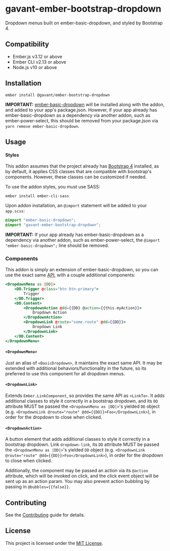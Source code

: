 gavant-ember-bootstrap-dropdown
==============================================================================

Dropdown menus built on ember-basic-dropdown, and styled by Bootstrap 4.


Compatibility
------------------------------------------------------------------------------

* Ember.js v3.12 or above
* Ember CLI v2.13 or above
* Node.js v10 or above


Installation
------------------------------------------------------------------------------

```
ember install @gavant/ember-bootstrap-dropdown
```
**IMPORTANT:** [ember-basic-dropdown](https://github.com/cibernox/ember-basic-dropdown) will be installed along with the addon, and added to your app's package.json. However, if your app already has ember-basic-dropdown as a dependency via another addon, such as ember-power-select, this should be removed from your package.json via `yarn remove ember-basic-dropdown`.

Usage
------------------------------------------------------------------------------

#### Styles

This addon assumes that the project already has [Bootstrap 4](https://github.com/twbs/bootstrap#quick-start) installed, as by default, it applies CSS classes
that are compatible with bootstrap's components. However, these classes can be customized if needed.

To use the addon styles, you must use SASS:
```
ember install ember-cli-sass
```

Upon addon installation, an `@import` statement will be added to your `app.scss`:

```scss
@import "ember-basic-dropdown";
@import "gavant-ember-bootstrap-dropdown";
```
**IMPORTANT:** If your app already has ember-basic-dropdown as a dependency via another addon, such as ember-power-select, the `@import "ember-basic-dropdown";` line should be removed.

### Components

This addon is simply an extension of ember-basic-dropdown, so you can use the exact same [API](https://ember-basic-dropdown.com/docs/api-reference), with a couple additional components:

```hbs
<DropdownMenu as |DD|>
    <DD.Trigger @class="btn btn-primary">
        Trigger
    </DD.Trigger>
    <DD.Content>
        <DropdownAction @dd={{DD} @action={{this.myAction}}>
            Dropdown Action
        </DropdownAction>
        <DropdownLink @route="some.route" @dd={{DD}}>
            Dropdown Link
        </DropdownLink>
    </DD.Content>
</DropdownMenu>
```

#### `<DropdownMenu>`

Just an alias of `<BasicDropdown>`, it maintains the exact same API. It may be extended with additional behaviors/functionality in the future, so its preferred to use this component for all dropdown menus.

#### `<DropdownLink>`

Extends `Ember.LinkComponent`, so provides the same API as `<LinkTo>`. It adds additional classes to style it correctly in a bootstrap dropdown, and its `DD` attribute MUST be passed the `<DropdownMenu as |DD|>`'s yielded `DD` object (e.g. `<DropdownLink @route="route" @dd={{DD}}>Foo</DropdownLink>`), in order for the dropdown to close when clicked.

#### `<DropdownAction>`

A button element that adds additional classes to style it correctly in a bootstrap dropdown. Link `dropdown-link`, its `DD` attribute MUST be passed the `<DropdownMenu as |DD|>`'s yielded `DD` object (e.g. `<DropdownLink @route="route" @dd={{DD}}>Foo</DropdownLink>`), in order for the dropdown to close when clicked.

Additionally, the component may be passed an action via its `@action` attribute, which will be invoked on click, and the click event object will be sent up as an action param. You may also prevent action bubbling by passing in `@bubbles={{false}}`.

Contributing
------------------------------------------------------------------------------

See the [Contributing](CONTRIBUTING.md) guide for details.


License
------------------------------------------------------------------------------

This project is licensed under the [MIT License](LICENSE.md).
